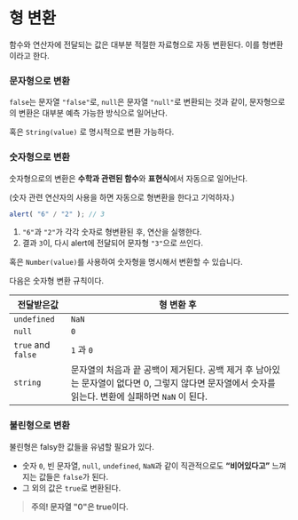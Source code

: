 # 형 변환

함수와 연산자에 전달되는 값은 대부분 적절한 자료형으로 자동 변환된다. 이를 형변환이라고 한다.

### 문자형으로 변환

`false`는 문자열 `"false"`로, `null`은 문자열 `"null"`로 변환되는 것과 같이, 문자형으로의 변환은 대부분 예측 가능한 방식으로 일어난다.

혹은 `String(value)` 로 명시적으로 변환 가능하다.
### 숫자형으로 변환

숫자형으로의 변환은 **수학과 관련된 함수**와 **표현식**에서 자동으로 일어난다.

(숫자 관련 연산자의 사용을 하면 자동으로 형변환을 한다고 기억하자.)

```javascript
alert( "6" / "2" ); // 3
```
1. `"6"`과 `"2"`가 각각 숫자로 형변환된 후, 연산을 실행한다.
2. 결과 `3`이, 다시 alert에 전달되어 문자형 `"3"`으로 쓰인다.

혹은 `Number(value)`를 사용하여 숫자형을 명시해서 변환할 수 있습니다.

다음은 숫자형 변환 규칙이다.

|전달받은값|형 변환 후|
|---|---|
|`undefined`|`NaN`|
|`null`|`0`|
|`true` and `false`| `1` 과 `0`|
|`string`|문자열의 처음과 끝 공백이 제거된다. 공백 제거 후 남아있는 문자열이 없다면 0, 그렇지 않다면 문자열에서 숫자를 읽는다. 변환에 실패하면 `NaN` 이 된다.|

### 불린형으로 변환

불린형은 falsy한 값들을 유념할 필요가 있다.

- 숫자 `0`, 빈 문자열, `null`, `undefined`, `NaN`과 같이 직관적으로도 **“비어있다고”** 느껴지는 값들은 `false`가 된다.
- 그 외의 값은 `true`로 변환된다.

> **주의! 문자열 "0"은 true이다.**

